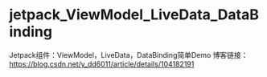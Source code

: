 # jetpack_ViewModel_LiveData_DataBinding
 Jetpack组件：ViewModel，LiveData，DataBinding简单Demo
 博客链接：https://blog.csdn.net/y_dd6011/article/details/104182191

